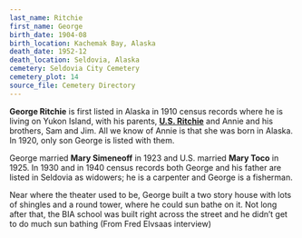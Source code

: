 ```yaml
---
last_name: Ritchie
first_name: George
birth_date: 1904-08
birth_location: Kachemak Bay, Alaska
death_date: 1952-12
death_location: Seldovia, Alaska
cemetery: Seldovia City Cemetery
cemetery_plot: 14
source_file: Cemetery Directory
---
```


**George Ritchie** is first listed in Alaska in 1910
census records where he is living on Yukon Island, with his parents, [**U.S. Ritchie**](./Ritchie_Ulyses_Grant.md) and Annie and his brothers, Sam and Jim.
All we know of Annie is that she was born in Alaska.
In 1920, only son George is listed with them.

George married **Mary Simeneoff** in 1923 and U.S. married **Mary Toco** in 1925. In 1930 and in 1940 census records both George and his father are listed in Seldovia as widowers; he is a carpenter and George is a fisherman. 

Near where the theater used to be, George built a two story house with lots of shingles and a round tower, where he could sun bathe on it. Not long after that, the BIA school was built right across the street and he didn’t get to do much sun bathing (From Fred Elvsaas interview)
